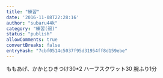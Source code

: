 ```yaml
---
title: "練習"
date: '2016-11-08T22:28:16'
author: "subaru44k"
category: "練習(弱)"
status: "publish"
allowComments: true
convertBreaks: false
entryHash: "7cbf0514c5037f95d31954ff8d159ebe"
---
```

ももあげ、かかとひきつけ30*2
ハーフスクワット30
腕ふり1分
